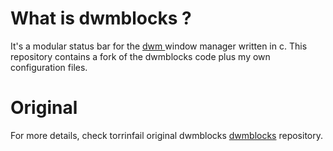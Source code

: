 # What is dwmblocks ?
It's a modular status bar for the [ dwm ](https://dwm.suckless.org/) window manager written in c.
This repository contains a fork of the dwmblocks code plus my own configuration files.

# Original
For more details, check torrinfail original dwmblocks [dwmblocks](https://github.com/torrinfail/dwmblocks) repository.
